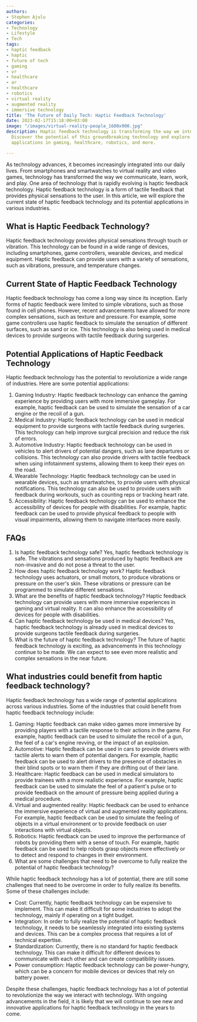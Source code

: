 ```yaml
---
authors:
- Stephen Ajulu
categories:
- Technology
- Lifestyle
- Tech
tags:
- haptic feedback
- haptic
- future of tech
- gaming
- vr
- healthcare
- ar
- healthcare
- robotics
- virtual reality
- augmented reality
- immersive technology
title: 'The Future of Daily Tech: Haptic Feedback Technology'
date: 2023-02-17T15:18:00+03:00
image: "/images/virtual-reality-people_1600x900.jpg"
description: Haptic feedback technology is transforming the way we interact with technology.
  Discover the potential of this groundbreaking technology and explore its exciting
  applications in gaming, healthcare, robotics, and more.

---
```

As technology advances, it becomes increasingly integrated into our daily lives. From smartphones and smartwatches to virtual reality and video games, technology has transformed the way we communicate, learn, work, and play. One area of technology that is rapidly evolving is haptic feedback technology. Haptic feedback technology is a form of tactile feedback that provides physical sensations to the user. In this article, we will explore the current state of haptic feedback technology and its potential applications in various industries.

## What is Haptic Feedback Technology?

Haptic feedback technology provides physical sensations through touch or vibration. This technology can be found in a wide range of devices, including smartphones, game controllers, wearable devices, and medical equipment. Haptic feedback can provide users with a variety of sensations, such as vibrations, pressure, and temperature changes.

## Current State of Haptic Feedback Technology

Haptic feedback technology has come a long way since its inception. Early forms of haptic feedback were limited to simple vibrations, such as those found in cell phones. However, recent advancements have allowed for more complex sensations, such as texture and pressure. For example, some game controllers use haptic feedback to simulate the sensation of different surfaces, such as sand or ice. This technology is also being used in medical devices to provide surgeons with tactile feedback during surgeries.

## Potential Applications of Haptic Feedback Technology

Haptic feedback technology has the potential to revolutionize a wide range of industries. Here are some potential applications:

1. Gaming Industry: Haptic feedback technology can enhance the gaming experience by providing users with more immersive gameplay. For example, haptic feedback can be used to simulate the sensation of a car engine or the recoil of a gun.
2. Medical Industry: Haptic feedback technology can be used in medical equipment to provide surgeons with tactile feedback during surgeries. This technology can help improve surgical precision and reduce the risk of errors.
3. Automotive Industry: Haptic feedback technology can be used in vehicles to alert drivers of potential dangers, such as lane departures or collisions. This technology can also provide drivers with tactile feedback when using infotainment systems, allowing them to keep their eyes on the road.
4. Wearable Technology: Haptic feedback technology can be used in wearable devices, such as smartwatches, to provide users with physical notifications. This technology can also be used to provide users with feedback during workouts, such as counting reps or tracking heart rate.
5. Accessibility: Haptic feedback technology can be used to enhance the accessibility of devices for people with disabilities. For example, haptic feedback can be used to provide physical feedback to people with visual impairments, allowing them to navigate interfaces more easily.

## FAQs

1. Is haptic feedback technology safe? Yes, haptic feedback technology is safe. The vibrations and sensations produced by haptic feedback are non-invasive and do not pose a threat to the user.
2. How does haptic feedback technology work? Haptic feedback technology uses actuators, or small motors, to produce vibrations or pressure on the user's skin. These vibrations or pressure can be programmed to simulate different sensations.
3. What are the benefits of haptic feedback technology? Haptic feedback technology can provide users with more immersive experiences in gaming and virtual reality. It can also enhance the accessibility of devices for people with disabilities.
4. Can haptic feedback technology be used in medical devices? Yes, haptic feedback technology is already used in medical devices to provide surgeons tactile feedback during surgeries.
5. What is the future of haptic feedback technology? The future of haptic feedback technology is exciting, as advancements in this technology continue to be made. We can expect to see even more realistic and complex sensations in the near future.

## What industries could benefit from haptic feedback technology?

Haptic feedback technology has a wide range of potential applications across various industries. Some of the industries that could benefit from haptic feedback technology include:

1. Gaming: Haptic feedback can make video games more immersive by providing players with a tactile response to their actions in the game. For example, haptic feedback can be used to simulate the recoil of a gun, the feel of a car's engine revving, or the impact of an explosion.
2. Automotive: Haptic feedback can be used in cars to provide drivers with tactile alerts to warn them of potential dangers. For example, haptic feedback can be used to alert drivers to the presence of obstacles in their blind spots or to warn them if they are drifting out of their lane.
3. Healthcare: Haptic feedback can be used in medical simulators to provide trainees with a more realistic experience. For example, haptic feedback can be used to simulate the feel of a patient's pulse or to provide feedback on the amount of pressure being applied during a medical procedure.
4. Virtual and augmented reality: Haptic feedback can be used to enhance the immersive experience of virtual and augmented reality applications. For example, haptic feedback can be used to simulate the feeling of objects in a virtual environment or to provide feedback on user interactions with virtual objects.
5. Robotics: Haptic feedback can be used to improve the performance of robots by providing them with a sense of touch. For example, haptic feedback can be used to help robots grasp objects more effectively or to detect and respond to changes in their environment.
6. What are some challenges that need to be overcome to fully realize the potential of haptic feedback technology?

While haptic feedback technology has a lot of potential, there are still some challenges that need to be overcome in order to fully realize its benefits. Some of these challenges include:

* Cost: Currently, haptic feedback technology can be expensive to implement. This can make it difficult for some industries to adopt the technology, mainly if operating on a tight budget.
* Integration: In order to fully realize the potential of haptic feedback technology, it needs to be seamlessly integrated into existing systems and devices. This can be a complex process that requires a lot of technical expertise.
* Standardization: Currently, there is no standard for haptic feedback technology. This can make it difficult for different devices to communicate with each other and can create compatibility issues.
* Power consumption: Haptic feedback technology can be power-hungry, which can be a concern for mobile devices or devices that rely on battery power.

Despite these challenges, haptic feedback technology has a lot of potential to revolutionize the way we interact with technology. With ongoing advancements in the field, it is likely that we will continue to see new and innovative applications for haptic feedback technology in the years to come.
